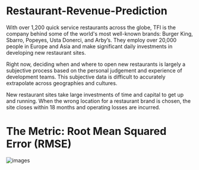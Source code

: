 # Restaurant-Revenue-Prediction

With over 1,200 quick service restaurants across the globe, TFI is the company behind some of the world's most well-known brands: Burger King, Sbarro, Popeyes, Usta Donerci, and Arby’s. They employ over 20,000 people in Europe and Asia and make significant daily investments in developing new restaurant sites.

Right now, deciding when and where to open new restaurants is largely a subjective process based on the personal judgement and experience of development teams. This subjective data is difficult to accurately extrapolate across geographies and cultures. 

New restaurant sites take large investments of time and capital to get up and running. When the wrong location for a restaurant brand is chosen, the site closes within 18 months and operating losses are incurred. 

# The Metric: Root Mean Squared Error (RMSE)
![images](https://github.com/UKVeteran/Restaurant-Revenue-Prediction/assets/39216339/0c3d3cb6-fced-467a-af71-e0f7b919a15f)
